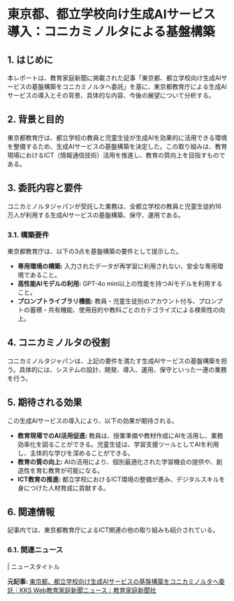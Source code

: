 # 東京都、都立学校向け生成AIサービス導入：コニカミノルタによる基盤構築

## 1. はじめに

本レポートは、教育家庭新聞に掲載された記事「東京都、都立学校向け生成AIサービスの基盤構築をコニカミノルタへ委託」を基に、東京都教育庁による生成AIサービスの導入とその背景、具体的な内容、今後の展望について分析する。

## 2. 背景と目的

東京都教育庁は、都立学校の教員と児童生徒が生成AIを効果的に活用できる環境を整備するため、生成AIサービスの基盤構築を決定した。この取り組みは、教育現場におけるICT（情報通信技術）活用を推進し、教育の質向上を目指すものである。

## 3. 委託内容と要件

コニカミノルタジャパンが受託した業務は、全都立学校の教員と児童生徒約16万人が利用する生成AIサービスの基盤構築、保守、運用である。

### 3.1. 構築要件

東京都教育庁は、以下の3点を基盤構築の要件として提示した。

* **専用環境の構築:** 入力されたデータが再学習に利用されない、安全な専用環境であること。
* **高性能AIモデルの利用:** GPT-4o mini以上の性能を持つAIモデルを利用すること。
* **プロンプトライブラリ機能:** 教員・児童生徒別のアカウント付与、プロンプトの蓄積・共有機能、使用目的や教科ごとのカテゴライズによる検索性の向上。

## 4. コニカミノルタの役割

コニカミノルタジャパンは、上記の要件を満たす生成AIサービスの基盤構築を担う。具体的には、システムの設計、開発、導入、運用、保守といった一連の業務を行う。

## 5. 期待される効果

この生成AIサービスの導入により、以下の効果が期待される。

* **教育現場でのAI活用促進:** 教員は、授業準備や教材作成にAIを活用し、業務効率化を図ることができる。児童生徒は、学習支援ツールとしてAIを利用し、主体的な学びを深めることができる。
* **教育の質の向上:** AIの活用により、個別最適化された学習機会の提供や、創造性を育む教育が可能になる。
* **ICT教育の推進:** 都立学校におけるICT環境の整備が進み、デジタルスキルを身につけた人材育成に貢献する。

## 6. 関連情報

記事内では、東京都教育庁によるICT関連の他の取り組みも紹介されている。

### 6.1. 関連ニュース

| ニュースタイトル 

**元記事:** [ 東京都、都立学校向け生成AIサービスの基盤構築をコニカミノルタへ委託｜KKS Web教育家庭新聞ニュース｜教育家庭新聞社](https://www.kknews.co.jp/news/20250418o03)